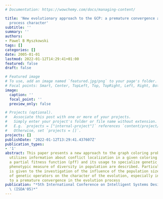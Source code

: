 ```yaml
---
# Documentation: https://wowchemy.com/docs/managing-content/

title: 'New evolutionary approach to the GCP: a premature convergence and an evolution
  process character'
subtitle: ''
summary: ''
authors:
- Pawel B Myszkowski
tags: []
categories: []
date: 2005-01-01
lastmod: 2022-01-12T14:29:41+01:00
featured: false
draft: false

# Featured image
# To use, add an image named `featured.jpg/png` to your page's folder.
# Focal points: Smart, Center, TopLeft, Top, TopRight, Left, Right, BottomLeft, Bottom, BottomRight.
image:
  caption: ''
  focal_point: ''
  preview_only: false

# Projects (optional).
#   Associate this post with one or more of your projects.
#   Simply enter your project's folder or file name without extension.
#   E.g. `projects = ["internal-project"]` references `content/project/deep-learning/index.md`.
#   Otherwise, set `projects = []`.
projects: []
publishDate: '2022-01-12T13:29:41.437607Z'
publication_types:
- '1'
abstract: This paper presents a new approach to the graph coloring problem (GCP) which
  utilizes information about conflict localization in a given coloring. In this context
  a partial fitness function (pff) and its usage to specialize genetic operators and
  phenotypic measure of diversity in population are described. Particular attention
  is given to the investigation of the influence of the population size and the usage
  of genetic operators on the character of the evolution, especially influence leading
  to a premature convergence in the evolution process
publication: "*5th International Conference on Intelligent Systems Design and Applications\
  \ (ISDA'05)*"
---
```

